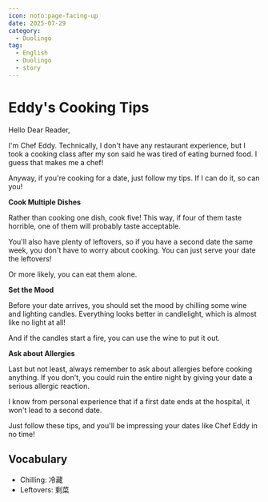 ```yaml
---
icon: noto:page-facing-up
date: 2025-07-29
category:
  - Duolingo
tag:
  - English
  - Duolingo
  - story
---
```


# Eddy's Cooking Tips

Hello Dear Reader,

I'm Chef Eddy. Technically, I don't have any restaurant experience, but I took a cooking class after my son said he was tired of eating burned food. I guess that makes me a chef!

Anyway, if you're cooking for a date, just follow my tips. If I can do it, so can you!

**Cook Multiple Dishes**

Rather than cooking one dish, cook five! This way, if four of them taste horrible, one of them will probably taste acceptable.

You'll also have plenty of leftovers, so if you have a second date the same week, you don't have to worry about cooking. You can just serve your date the leftovers!

Or more likely, you can eat them alone.

**Set the Mood**

Before your date arrives, you should set the mood by chilling some wine and lighting candles. Everything looks better in candlelight, which is almost like no light at all!

And if the candles start a fire, you can use the wine to put it out.

**Ask about Allergies**

Last but not least, always remember to ask about allergies before cooking anything. If you don't, you could ruin the entire night by giving your date a serious allergic reaction.

I know from personal experience that if a first date ends at the hospital, it won't lead to a second date.

Just follow these tips, and you'll be impressing your dates like Chef Eddy in no time!

## Vocabulary

- Chilling: 冷藏
- Leftovers: 剩菜
